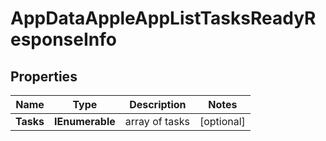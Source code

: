 # AppDataAppleAppListTasksReadyResponseInfo


## Properties

| Name | Type | Description | Notes |
|------------ | ------------- | ------------- | -------------|
**Tasks** | **IEnumerable<AppDataAppleAppListTasksReadyTaskInfo>** | array of tasks |[optional]|